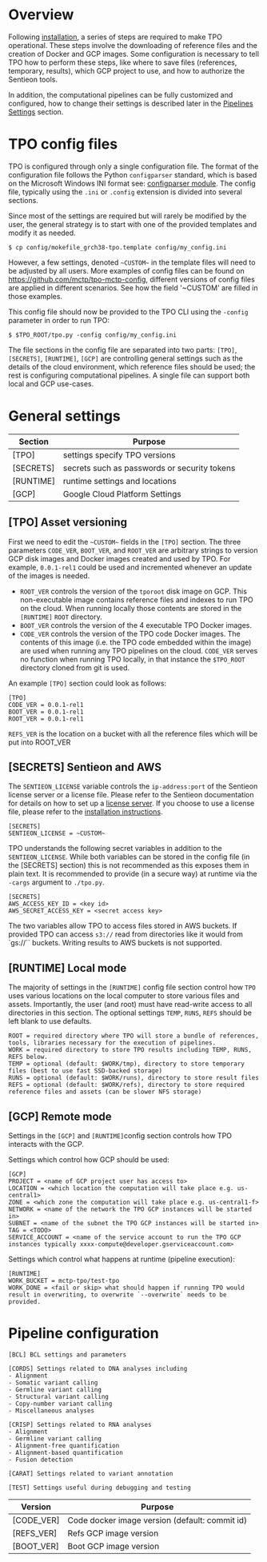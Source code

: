 # Overview

Following [installation](Installation), a series of steps are required to make TPO operational. These steps involve the downloading of reference files and the creation of Docker and GCP images. Some configuration is necessary to tell TPO how to perform these steps, like where to save files (references, temporary, results), which GCP project to use, and how to authorize the Sentieon tools.

In addition, the computational pipelines can be fully customized and configured, how to change their settings is described later in the [Pipelines Settings](Settings) section.

# TPO config files

TPO is configured through only a single configuration file. The format of the configuration file follows the Python `configparser` standard, which is based on the Microsoft Windows INI format see: [configparser module](https://docs.python.org/3/library/configparser.html). The config file, typically using the `.ini` or `.config` extension is divided into several sections. 

Since most of the settings are required but will rarely be modified by the user, the general strategy is to start with one of the provided templates and modify it as needed.

```
$ cp config/mokefile_grch38-tpo.template config/my_config.ini
```

However, a few settings, denoted `~CUSTOM~` in the template files will need to be adjusted by all users.
More examples of config files can be found on https://github.com/mctp/tpo-mctp-config, different versions of config files are applied in different scenarios. See how the field '~CUSTOM' are filled in those examples.

This config file should now be provided to the TPO CLI using the `-config` parameter in order to run TPO:

```
$ $TPO_ROOT/tpo.py -config config/my_config.ini
```

The file sections in the config file are separated into two parts: `[TPO]`, `[SECRETS]`, `[RUNTIME]`, `[GCP]` are controlling general settings such as the details of the cloud environment, which reference files should be used; the rest is configuring computational pipelines. A single file can support both local and GCP use-cases.

# General settings

| Section   | Purpose |
|-----------|---------|
| [TPO]     | settings specify TPO versions |
| [SECRETS] | secrets such as passwords or security tokens |
| [RUNTIME] | runtime settings and locations |
| [GCP]     | Google Cloud Platform Settings |

## [TPO] Asset versioning

First we need to edit the `~CUSTOM~` fields in the `[TPO]` section. The three parameters `CODE_VER`, `BOOT_VER`, and `ROOT_VER` are arbitrary strings to version GCP disk images and Docker images created and used by TPO. For example, `0.0.1-rel1` could be used and incremented whenever an update of the images is needed.

- `ROOT_VER` controls the version of the `tporoot` disk image on GCP. This non-executable image contains reference files and indexes to run TPO on the cloud. When running locally those contents are stored in the `[RUNTIME]` `ROOT` directory.
- `BOOT_VER` controls the version of the 4 executable TPO Docker images.
- `CODE_VER` controls the version of the TPO code Docker images. The contents of this image (i.e. the TPO code embedded within the image) are used when running any TPO pipelines on the cloud. `CODE_VER` serves no function when running TPO locally, in that instance the `$TPO_ROOT` directory cloned from git is used.

An example `[TPO]` section could look as follows:

```
[TPO]
CODE_VER = 0.0.1-rel1
BOOT_VER = 0.0.1-rel1
ROOT_VER = 0.0.1-rel1
````

`REFS_VER` is the location on a bucket with all the reference files which will be put into ROOT_VER

## [SECRETS] Sentieon and AWS

The `SENTIEON_LICENSE` variable controls the `ip-address:port` of the Sentieon license server or a license file. Please refer to the Sentieon documentation for details on how to set up a [license server](https://support.sentieon.com/quick_start/index.html#appendix-set-up-license). If you choose to use a license file, please refer to the [installation instructions](Installation#LicenseFile).

```
[SECRETS]
SENTIEON_LICENSE = ~CUSTOM~
```

TPO understands the following secret variables in addition to the `SENTIEON_LICENSE`. While both variables can be stored in the config file (in the [SECRETS] section) this is not recommended as this exposes them in plain text. It is recommended to provide (in a secure way) at runtime via the `-cargs` argument to `./tpo.py`.

```
[SECRETS]
AWS_ACCESS_KEY_ID = <key id>
AWS_SECRET_ACCESS_KEY = <secret access key>
```

The two variables allow TPO to access files stored in AWS buckets. If provided TPO can access `s3://` read from directories like it would from `gs://`` buckets. Writing results to AWS buckets is not supported.

## [RUNTIME] Local mode

The majority of settings in the `[RUNTIME]` config file section control how `TPO` uses various locations on the local computer to store various files and assets. Importantly, the user (and root) must have read-write access to all directories in this section. The optional settings `TEMP`, `RUNS`, `REFS` should be left blank to use defaults.

```
ROOT = required directory where TPO will store a bundle of references, tools, libraries necessary for the execution of pipelines.
WORK = required directory to store TPO results including TEMP, RUNS, REFS below. 
TEMP = optional (default: $WORK/tmp), directory to store temporary files (best to use fast SSD-backed storage)
RUNS = optional (default: $WORK/runs), directory to store result files 
REFS = optional (default: $WORK/refs), directory to store required reference files and assets (can be slower NFS storage)
```

## [GCP] Remote mode

Settings in the `[GCP]` and `[RUNTIME]`config section controls how TPO interacts with the GCP.

Settings which control how GCP should be used:

```
[GCP]
PROJECT = <name of GCP project user has access to>
LOCATION = <which location the computation will take place e.g. us-central1>
ZONE = <which zone the computation will take place e.g. us-central1-f>
NETWORK = <name of the network the TPO GCP instances will be started in>
SUBNET = <name of the subnet the TPO GCP instances will be started in>
TAG = <TODO>
SERVICE_ACCOUNT = <name of the service account to run the TPO GCP instances typically xxxx-compute@developer.gserviceaccount.com>
```

Settings which control what happens at runtime (pipeline execution):

```
[RUNTIME]
WORK_BUCKET = mctp-tpo/test-tpo
WORK_DONE = <fail or skip> what should happen if running TPO would result in overwriting, to overwrite `--overwrite` needs to be provided.
```
 
# Pipeline configuration

```
[BCL] BCL settings and parameters 

[CORDS] Settings related to DNA analyses including
- Alignment
- Somatic variant calling
- Germline variant calling
- Structural variant calling
- Copy-number variant calling
- Miscellaneous analyses

[CRISP] Settings related to RNA analyses
- Alignment
- Germline variant calling
- Alignment-free quantification
- Alignment-based quantification
- Fusion detection

[CARAT] Settings related to variant annotation

[TEST] Settings useful during debugging and testing
```

| Version    | Purpose |
|------------|---------|
| [CODE_VER] | Code docker image version (default: commit id) |
| [REFS_VER] | Refs GCP image version |
| [BOOT_VER] | Boot GCP image version |


